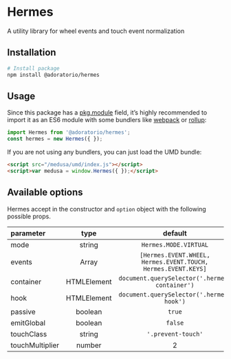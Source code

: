 # Hermes
A utility library for wheel events and touch event normalization

## Installation
```bash
# Install package
npm install @adoratorio/hermes
```
## Usage

Since this package has a [pkg.module](https://github.com/rollup/rollup/wiki/pkg.module) field, it’s highly recommended to import it as an ES6 module with some bundlers like [webpack](https://webpack.js.org/) or [rollup](https://rollupjs.org/):
```javascript
import Hermes from '@adoratorio/hermes';
const hermes = new Hermes({ });
```
If you are not using any bundlers, you can just load the UMD bundle:
```html
<script src="/medusa/umd/index.js"></script>
<script>var medusa = window.Hermes({ });</script>
```
## Available options

Hermes accept in the constructor and `option` object with the following possible props.

|parameter|type|default|description|
|:-------|:--:|:-----:|:----------|
|mode|string|`Hermes.MODE.VIRTUAL`||
|events|Array<string>|`[Hermes.EVENT.WHEEL, Hermes.EVENT.TOUCH, Hermes.EVENT.KEYS]`||
|container|HTMLElement|`document.querySelector('.hermes-container')`||
|hook|HTMLElement|`document.querySelector('.hermes-hook')`||
|passive|boolean|`true`||
|emitGlobal|boolean|`false`||
|touchClass|string|`'.prevent-touch'`||
|touchMultiplier|number|2||
